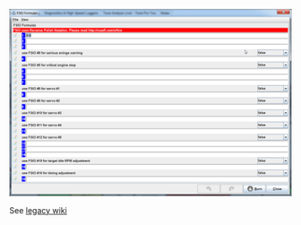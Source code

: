 ![img](FSIO_for_idle_target.png)

See [legacy wiki](https://rusefi.com/wiki/index.php?title=Manual:Flexible_Logic)